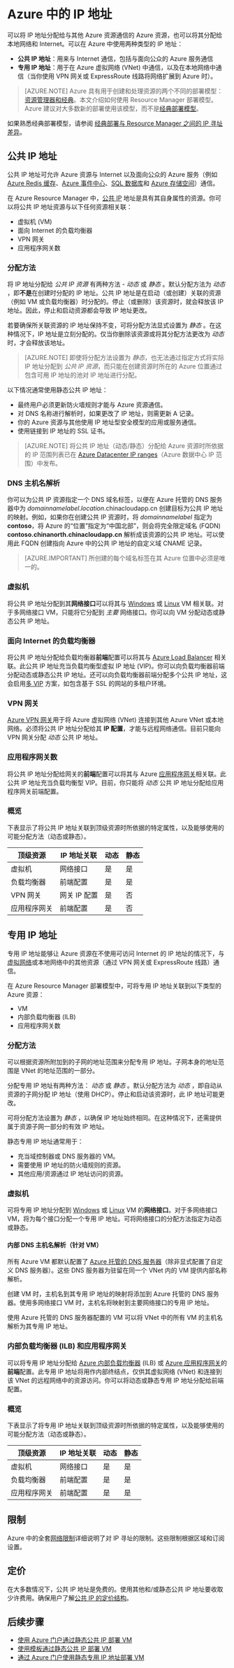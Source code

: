 <properties
   pageTitle="在 Azure Resource Manager 中实施公共 IP 和专用 IP 寻址 | Azure"
   description="了解如何在 Azure 资源管理器中实施公共 IP 和专用 IP 寻址"
   services="virtual-network"
   documentationCenter="na"
   authors="jimdial"
   manager="carmonm"
   editor="tysonn"
   tags="azure-resource-manager" />
<tags
	ms.service="virtual-network"
	ms.date="04/27/2016"
	wacn.date="09/28/2016"/>

# Azure 中的 IP 地址
可以将 IP 地址分配给与其他 Azure 资源通信的 Azure 资源，也可以将其分配给本地网络和 Internet。可以在 Azure 中使用两种类型的 IP 地址：

- **公共 IP 地址**：用来与 Internet 通信，包括与面向公众的 Azure 服务通信
- **专用 IP 地址**：用于在 Azure 虚拟网络 (VNet) 中通信，以及在本地网络中通信（当你使用 VPN 网关或 ExpressRoute 线路将网络扩展到 Azure 时）。


> [AZURE.NOTE] Azure 具有用于创建和处理资源的两个不同的部署模型：[资源管理器和经典](/documentation/articles/resource-manager-deployment-model/)。本文介绍如何使用 Resource Manager 部署模型。Azure 建议对大多数新的部署使用该模型，而不是[经典部署模型](/documentation/articles/virtual-network-ip-addresses-overview-classic/)。

如果熟悉经典部署模型，请参阅 [经典部署与 Resource Manager 之间的 IP 寻址差异](/documentation/articles/virtual-network-ip-addresses-overview-classic/#Differences-between-Resource-Manager-and-classic-deployments)。

## 公共 IP 地址
公共 IP 地址可允许 Azure 资源与 Internet 以及面向公众的 Azure 服务（例如 [Azure Redis 缓存](/home/features/redis-cache/)、[Azure 事件中心](/home/features/event-hubs/)、[SQL 数据库](/documentation/articles/sql-database-technical-overview/)和 [Azure 存储空间](/documentation/articles/storage-introduction/)）通信。

在 Azure Resource Manager 中，[公共 IP](/documentation/articles/resource-groups-networking/#public-ip-address) 地址是具有其自身属性的资源。你可以将公共 IP 地址资源与以下任何资源相关联：

- 虚拟机 (VM)
- 面向 Internet 的负载均衡器
- VPN 网关
- 应用程序网关数

### 分配方法
将 IP 地址分配给 *公共 IP 资源* 有两种方法 - *动态* 或 *静态* 。默认分配方法为 *动态* ，即**不是**在创建时分配的 IP 地址。公共 IP 地址是在启动（或创建）关联的资源（例如 VM 或负载均衡器）时分配的。停止（或删除）该资源时，就会释放该 IP 地址。因此，停止和启动资源都会导致 IP 地址更改。

若要确保所关联资源的 IP 地址保持不变，可将分配方法显式设置为 *静态* 。在这种情况下，IP 地址是立刻分配的。仅当你删除该资源或将其分配方法更改为 *动态* 时，才会释放该地址。

>[AZURE.NOTE] 即使将分配方法设置为 *静态*，也无法通过指定方式将实际 IP 地址分配到 *公共 IP 资源*，而只能在创建资源时所在的 Azure 位置通过包含可用 IP 地址的池对 IP 地址进行分配。

以下情况通常使用静态公共 IP 地址：

- 最终用户必须更新防火墙规则才能与 Azure 资源通信。
- 对 DNS 名称进行解析时，如果更改了 IP 地址，则需更新 A 记录。
- 你的 Azure 资源与其他使用 IP 地址型安全模型的应用或服务通信。
- 使用链接到 IP 地址的 SSL 证书。

>[AZURE.NOTE] 将公共 IP 地址（动态/静态）分配给 Azure 资源时所依据的 IP 范围列表已在 [Azure Datacenter IP ranges](https://www.microsoft.com/download/details.aspx?id=41653)（Azure 数据中心 IP 范围）中发布。

### DNS 主机名解析
你可以为公共 IP 资源指定一个 DNS 域名标签，以便在 Azure 托管的 DNS 服务器中为 *domainnamelabel*.*location*.chinacloudapp.cn 创建目标为公共 IP 地址的映射。例如，如果你在创建公共 IP 资源时，将 *domainnamelabel* 指定为 **contoso**，将 Azure 的“位置”指定为“中国北部”，则会将完全限定域名 (FQDN) **contoso.chinanorth.chinacloudapp.cn** 解析成该资源的公共 IP 地址。可以使用此 FQDN 创建指向 Azure 中的公共 IP 地址的自定义域 CNAME 记录。

>[AZURE.IMPORTANT] 所创建的每个域名标签在其 Azure 位置中必须是唯一的。

### 虚拟机
将公共 IP 地址分配到其**网络接口**可以将其与 [Windows](/documentation/articles/virtual-machines-windows-about/) 或 [Linux](/documentation/articles/virtual-machines-linux-about/) VM 相关联。对于多网络接口 VM，只能将它分配到 *主要* 网络接口。你可以向 VM 分配动态或静态公共 IP 地址。

### 面向 Internet 的负载均衡器
将公共 IP 地址分配给负载均衡器**前端**配置可以将其与 [Azure Load Balancer](/documentation/articles/load-balancer-overview/) 相关联。此公共 IP 地址充当负载均衡型虚拟 IP 地址 (VIP)。你可以向负载均衡器前端分配动态或静态公共 IP 地址。还可以向负载均衡器前端分配多个公共 IP 地址，这会启用[多 VIP](/documentation/articles/load-balancer-multivip/) 方案，如包含基于 SSL 的网站的多租户环境。

### VPN 网关
[Azure VPN 网关](/documentation/articles/vpn-gateway-about-vpngateways/)用于将 Azure 虚拟网络 (VNet) 连接到其他 Azure VNet 或本地网络。必须将公共 IP 地址分配给其 **IP 配置**，才能与远程网络通信。目前只能向 VPN 网关分配 *动态* 公共 IP 地址。

### 应用程序网关数
将公共 IP 地址分配给网关的**前端**配置可以将其与 Azure [应用程序网关](/documentation/articles/application-gateway-introduction/)相关联。此公共 IP 地址充当负载均衡型 VIP。目前，你只能将 *动态* 公共 IP 地址分配给应用程序网关前端配置。

### 概览
下表显示了将公共 IP 地址关联到顶级资源时所依据的特定属性，以及能够使用的可能分配方法（动态或静态）。

|顶级资源|IP 地址关联|动态|静态|
|---|---|---|---|
|虚拟机|网络接口|是|是|
|负载均衡器|前端配置|是|是|
|VPN 网关|网关 IP 配置|是|否|
|应用程序网关|前端配置|是|否|

## 专用 IP 地址
专用 IP 地址能够让 Azure 资源在不使用可访问 Internet 的 IP 地址的情况下，与[虚拟网络](/documentation/articles/virtual-networks-overview/)或本地网络中的其他资源（通过 VPN 网关或 ExpressRoute 线路）通信。

在 Azure Resource Manager 部署模型中，可将专用 IP 地址关联到以下类型的 Azure 资源：

- VM
- 内部负载均衡器 (ILB)
- 应用程序网关数

### 分配方法
可以根据资源所附加到的子网的地址范围来分配专用 IP 地址。子网本身的地址范围是 VNet 的地址范围的一部分。

分配专用 IP 地址有两种方法： *动态* 或 *静态* 。默认分配方法为 *动态* ，即自动从资源的子网分配 IP 地址（使用 DHCP）。停止和启动该资源时，此 IP 地址可能更改。

可将分配方法设置为 *静态* ，以确保 IP 地址始终相同。在这种情况下，还需提供属于资源子网一部分的有效 IP 地址。

静态专用 IP 地址通常用于：

- 充当域控制器或 DNS 服务器的 VM。
- 需要使用 IP 地址的防火墙规则的资源。
- 其他应用/资源通过 IP 地址访问的资源。

### 虚拟机
可将专用 IP 地址分配到 [Windows](/documentation/articles/virtual-machines-windows-about/) 或 [Linux](/documentation/articles/virtual-machines-linux-about/) VM 的**网络接口**。对于多网络接口 VM，将为每个接口分配一个专用 IP 地址。可将网络接口的分配方法指定为动态或静态。

#### 内部 DNS 主机名解析（针对 VM）
所有 Azure VM 都默认配置了 [Azure 托管的 DNS 服务器](/documentation/articles/virtual-networks-name-resolution-for-vms-and-role-instances/#azure-provided-name-resolution)（除非显式配置了自定义 DNS 服务器）。这些 DNS 服务器为驻留在同一个 VNet 内的 VM 提供内部名称解析。

创建 VM 时，主机名到其专用 IP 地址的映射将添加到 Azure 托管的 DNS 服务器。使用多网络接口 VM 时，主机名将映射到主要网络接口的专用 IP 地址。

使用 Azure 托管的 DNS 服务器配置的 VM 可以将 VNet 中的所有 VM 的主机名解析为其专用 IP 地址。

### 内部负载均衡器 (ILB) 和应用程序网关
可以将专用 IP 地址分配给 [Azure 内部负载均衡器](/documentation/articles/load-balancer-internal-overview/) (ILB) 或 [Azure 应用程序网关](/documentation/articles/application-gateway-introduction/)的**前端**配置。此专用 IP 地址将用作内部终结点，仅供其虚拟网络 (VNet) 和连接到该 VNet 的远程网络中的资源访问。你可以将动态或静态专用 IP 地址分配给前端配置。

### 概览
下表显示了将专用 IP 地址关联到顶级资源时所依据的特定属性，以及能够使用的可能分配方法（动态或静态）。

|顶级资源|IP 地址关联|动态|静态|
|---|---|---|---|
|虚拟机|网络接口|是|是|
|负载均衡器|前端配置|是|是|
|应用程序网关|前端配置|是|是|

## 限制

Azure 中的全套[网络限制](/documentation/articles/azure-subscription-service-limits/#networking-limits)详细说明了对 IP 寻址的限制。这些限制根据区域和订阅设置。

## 定价

在大多数情况下，公共 IP 地址是免费的。使用其他和/或静态公共 IP 地址要收取少许费用。确保用户了解[公共 IP 的定价结构](/pricing/details/reserved-ip-addresses/)。

## 后续步骤
- [使用 Azure 门户通过静态公共 IP 部署 VM](/documentation/articles/virtual-network-deploy-static-pip-arm-portal/)
- [使用模板通过静态公共 IP 部署 VM](/documentation/articles/virtual-network-deploy-static-pip-arm-template/)
- [通过 Azure 门户使用静态专用 IP 地址部署 VM](/documentation/articles/virtual-networks-static-private-ip-arm-pportal/)

<!---HONumber=Mooncake_0919_2016-->